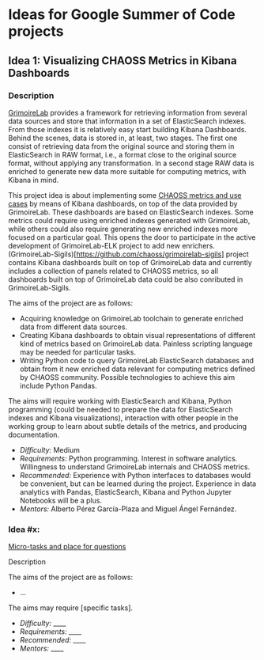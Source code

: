 # Ideas for Google Summer of Code projects

## Idea 1: Visualizing  CHAOSS Metrics in Kibana Dashboards

### Description

[GrimoireLab](https://chaoss.github.io/grimoirelab/) provides a framework for retrieving information from several data sources and store that information in a set of ElasticSearch indexes. From those indexes it is relatively easy start building Kibana Dashboards. Behind the scenes, data is stored in, at least, two stages. The first one consist of retrieving data from the original source and storing them in ElasticSearch in RAW format, i.e., a format close to the original source format, without applying any transformation. In a second stage RAW data is enriched to generate new data more suitable for computing metrics, with Kibana in mind.

This project idea is about implementing some [CHAOSS metrics and use cases](https://github.com/chaoss/wg-gmd) by means of Kibana dashboards, on top of the data provided by GrimoireLab. These dashboards are based on ElasticSearch indexes. Some metrics could require using enriched indexes generated with GrimoireLab, while others could also require generating new enriched indexes more focused on a particular goal. This opens the door to participate in the active development of GrimoireLab-ELK project to add new enrichers. (GrimoireLab-Sigils)[https://github.com/chaoss/grimoirelab-sigils] project contains Kibana dashboards built on top of GrimoireLab data and currently includes a collection of panels related to CHAOSS metrics, so all dashboards built on top of GrimoireLab data could be also conributed in GrimoireLab-Sigils.

The aims of the project are as follows:

  * Acquiring knowledge on GrimoireLab toolchain to generate enriched data from different data sources.
  * Creating Kibana dashboards to obtain visual representations of different kind of metrics based on GrimoireLab data. Painless scripting language may be needed for particular tasks.
  * Writing Python code to query GrimoireLab ElasticSearch databases and obtain from it new enriched data relevant for computing metrics defined by CHAOSS community. Possible technologies to achieve this aim include Python Pandas.

The aims will require working with ElasticSearch and Kibana, Python programming (could be needed to prepare the data for ElasticSearch indexes and Kibana visualizations), interaction with other people in the working group to learn about subtle details of the metrics, and producing documentation.

  * _Difficulty:_ Medium
  * _Requirements:_ Python programming. Interest in software analytics. Willingness to understand GrimoireLab internals and CHAOSS metrics.
  * _Recommended:_ Experience with Python interfaces to databases would be convenient, but can be learned during the project. Experience in data analytics with Pandas, ElasticSearch, Kibana and Python Jupyter Notebooks will be a plus.
  * _Mentors:_ Alberto Pérez García-Plaza and Miguel Ángel Fernández.


### Idea #x:

[ Micro-tasks and place for questions ](#)

Description

The aims of the project are as follows:
  * ...


The aims may require [specific tasks].

  * _Difficulty:_ ____
  * _Requirements:_ ____
  * _Recommended:_ ____
  * _Mentors:_ ____
